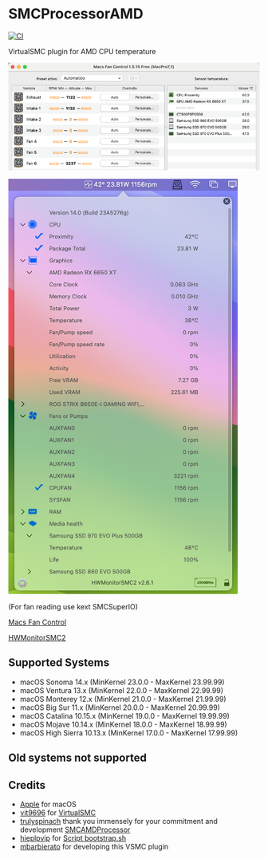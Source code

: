 # SMCProcessorAMD
[![CI](https://github.com/Lorys89/SMCProcessorAMD/actions/workflows/main.yml/badge.svg)](https://github.com/Lorys89/SMCProcessorAMD/actions/workflows/main.yml)

VirtualSMC plugin for AMD CPU temperature

![app-read-temp](./Images/app-read.png)

![app-read-temp1](./Images/app-read2.png)

(For fan reading use kext SMCSuperIO)

[Macs Fan Control](https://github.com/crystalidea/macs-fan-control/releases)

[HWMonitorSMC2](https://github.com/CloverHackyColor/HWMonitorSMC2/releases)


## Supported Systems
- macOS Sonoma       14.x       (MinKernel 23.0.0 - MaxKernel 23.99.99)
- macOS Ventura      13.x       (MinKernel 22.0.0 - MaxKernel 22.99.99)
- macOS Monterey     12.x       (MinKernel 21.0.0 - MaxKernel 21.99.99)
- macOS Big Sur      11.x       (MinKernel 20.0.0 - MaxKernel 20.99.99)
- macOS Catalina     10.15.x    (MinKernel 19.0.0 - MaxKernel 19.99.99)
- macOS Mojave       10.14.x    (MinKernel 18.0.0 - MaxKernel 18.99.99)
- macOS High Sierra  10.13.x    (MinKernel 17.0.0 - MaxKernel 17.99.99) 

## Old systems not supported

## Credits
- [Apple](https://www.apple.com) for macOS
- [vit9696](https://github.com/vit9696) for [VirtualSMC](https://github.com/acidanthera/VirtualSMC)
- [trulyspinach](https://github.com/trulyspinach) thank you immensely for your commitment and development
 [SMCAMDProcessor](https://github.com/trulyspinach/SMCAMDProcessor)
- [hieplpvip](https://github.com/hieplpvip) for [Script bootstrap.sh](https://github.com/hieplpvip/AsusSMC/blob/master/Scripts/bootstrap.sh)
- [mbarbierato](https://github.com/mbarbierato) for developing this VSMC plugin
